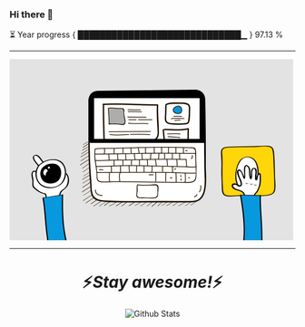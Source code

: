 ### Hi there 👋

⏳ Year progress { █████████████████████████████▁ } 97.13 %

---

<img align='center' src="https://github.com/aadarshjr123/aadarshjr123/blob/main/dev.gif" />

---

<h1 align='center'>⚡️<i>Stay awesome!</i>⚡️</h1>


<p align="center">
        <img src="https://raw.githubusercontent.com/mayhemantt/mayhemantt/Update/svg/Bottom.svg" alt="Github Stats" />
</p>
